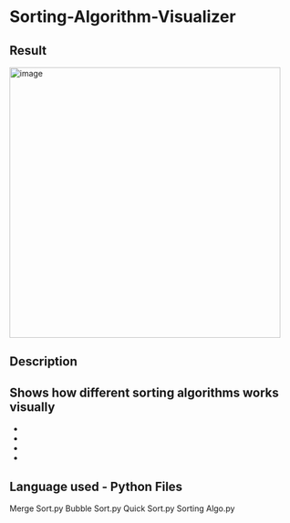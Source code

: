 # Sorting-Algorithm-Visualizer

Result
------
<img width="475" alt="image" src="https://user-images.githubusercontent.com/70303112/175881181-c085cf90-7ac0-4200-bdc6-d1ead591d867.png">

Description
-----------
Shows how different sorting algorithms works visually 
-
-
-
-
-
Language used - Python
Files 
-----
Merge Sort.py
Bubble Sort.py
Quick Sort.py
Sorting Algo.py
